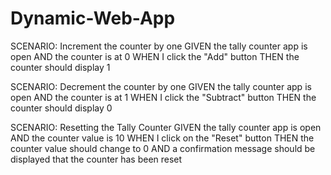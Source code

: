 # Dynamic-Web-App

SCENARIO: Increment the counter by one
GIVEN the tally counter app is open
AND the counter is at 0
WHEN I click the "Add" button
THEN the counter should display 1
 

SCENARIO: Decrement the counter by one
GIVEN the tally counter app is open
AND the counter is at 1
WHEN I click the "Subtract" button
THEN the counter should display 0
 

SCENARIO: Resetting the Tally Counter
GIVEN the tally counter app is open
AND the counter value is 10
WHEN I click on the "Reset" button
THEN the counter value should change to 0
AND a confirmation message should be displayed that the counter has been reset